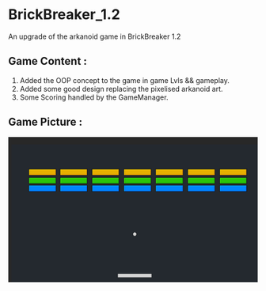 # BrickBreaker_1.2

An upgrade of the arkanoid game in BrickBreaker 1.2

## Game Content :

1. Added the OOP concept to the game in game Lvls && gameplay.
2. Added some good design replacing the pixelised arkanoid art.
3. Some Scoring handled by the GameManager.

## Game Picture :

![Game image](https://github.com/T-Fluffy/BrickBreaker_1.2/blob/main/Shot.PNG)
